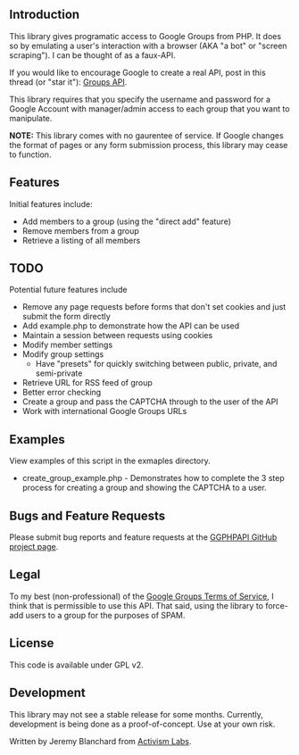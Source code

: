 

Introduction
------------
This library gives programatic access to Google Groups from PHP. It does so by emulating a user's interaction with a browser (AKA "a bot" or "screen scraping"). I can be thought of as a faux-API.

If you would like to encourage Google to create a real API, post in this thread (or "star it"): [Groups API](http://code.google.com/p/gdata-issues/issues/detail?id=27).

This library requires that you specify the username and password for a Google Account with manager/admin access to each group that you want to manipulate.

**NOTE:** This library comes with no gaurentee of service. If Google changes the format of pages or any form submission process, this library may cease to function.

Features
--------
Initial features include:

  * Add members to a group (using the "direct add" feature)
  * Remove members from a group
  * Retrieve a listing of all members


TODO
----
Potential future features include

  * Remove any page requests before forms that don't set cookies and just submit the form directly
  * Add example.php to demonstrate how the API can be used
  * Maintain a session between requests using cookies
  * Modify member settings
  * Modify group settings
    * Have "presets" for quickly switching between public, private, and semi-private
  * Retrieve URL for RSS feed of group
  * Better error checking
  * Create a group and pass the CAPTCHA through to the user of the API
  * Work with international Google Groups URLs


Examples
--------
View examples of this script in the exmaples directory.

  * create_group_example.php - Demonstrates how to complete the 3 step process for creating a group and showing the CAPTCHA to a user.


Bugs and Feature Requests
-------------------------
Please submit bug reports and feature requests at the [GGPHPAPI GitHub project page](http://github.com/auzigog/google-groups-php-api/issues).


Legal
-----
To my best (non-professional) of the [Google Groups Terms of Service](http://groups.google.com/googlegroups/terms_of_service.html), I think that is permissible to use this API. That said, using the library to force-add users to a group for the purposes of SPAM.


License
-------
This code is available under GPL v2.

Development
-----------
This library may not see a stable release for some months. Currently, development is being done as a proof-of-concept. Use at your own risk.

Written by Jeremy Blanchard from [Activism Labs](http://activismlabs.org).
